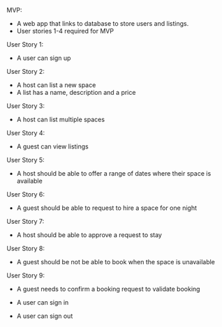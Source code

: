 MVP:

- A web app that links to database to store users and listings.
- User stories 1-4 required for MVP

User Story 1:

- A user can sign up

User Story 2:

- A host can list a new space
- A list has a name, description and a price

User Story 3:

- A host can list multiple spaces

User Story 4:

- A guest can view listings

User Story 5:

- A host should be able to offer a range of dates where their space is available

User Story 6:

- A guest should be able to request to hire a space for one night

User Story 7:

- A host should be able to approve a request to stay

User Story 8:

- A guest should be not be able to book when the space is unavailable

User Story 9:

- A guest needs to confirm a booking request to validate booking

- A user can sign in
- A user can sign out
